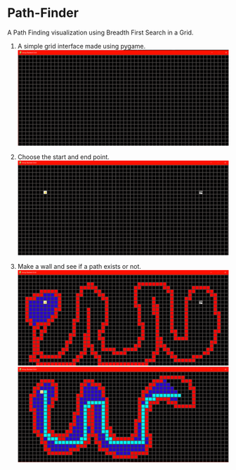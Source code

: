 # Path-Finder
A Path Finding visualization using Breadth First Search in a Grid.


1. A simple grid interface made using pygame.
![Image description](./interface.PNG)


2. Choose the start and end point.
![Image description](./choose_points.PNG)


3. Make a wall and see if a path exists or not.
![Image description](./no_path.PNG)
![Image description](./path_found.PNG)
